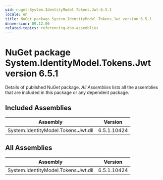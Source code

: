```yaml
---
uid: nuget-System.IdentityModel.Tokens.Jwt-6.5.1
locale: en
title: NuGet package System.IdentityModel.Tokens.Jwt version 6.5.1
dnnversion: 09.12.00
related-topics: referencing-dnn-assemblies
---
```


# NuGet package System.IdentityModel.Tokens.Jwt version 6.5.1
Details of published NuGet package.
*All Assemblies* lists all the assemblies that are included in this package or any dependent package.

## Included Assemblies

|Assembly|Version|
|---|---|
|System.IdentityModel.Tokens.Jwt.dll|6.5.1.10424|

## All Assemblies

|Assembly|Version|
|---|---|
|System.IdentityModel.Tokens.Jwt.dll|6.5.1.10424|

